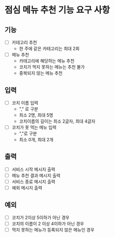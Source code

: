 # 점심 메뉴 추천 기능 요구 사항


## 기능 

* [ ] 카테고리 추천
  * 한 주에 같은 카테고리는 최대 2회
* [ ] 메뉴 추천
  * 카테고리에 해당하는 메뉴 추천
  * 코치가 먹지 못하는 메뉴는 추천 불가
  * 중복되지 않는 메뉴 추천


## 입력

* [ ] 코치 이름 입력
  * "," 로 구분
  * 최소 2명, 최대 5명
  * 코치이름의 길이는 최소 2글자, 최대 4글자
* [ ] 코치가 못 먹는 메뉴 입력
  * ","로 구분
  * 최소 0개, 최대 2개


## 출력

* [ ] 서비스 시작 메시지 출력
* [ ] 메뉴 추천 결과 메시지 출력
* [ ] 서비스 종료 메시지 출력
* [ ] 예외 메시지 출력

## 예외

* [ ] 코치가 2이상 5이하가 아닌 경우
* [ ] 코치의 이름이 2 이상 4이하가 아닌 경우
* [ ] 먹지 못하는 메뉴가 등록되지 않은 메뉴인 경우